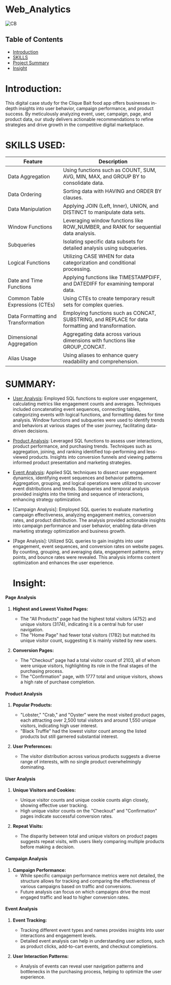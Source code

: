 # Web_Analytics

![CB](https://github.com/madhavyawale7/Web_Analytics/assets/159420665/1107fd73-44d3-48b3-b907-ec9fa623e0ee)

## Table of Contents

- [Introduction](#Introduction)
- [SKILLS](#SKILLS-USED)
- [Project Summary](#SUMMARY)
- [Insight](#Insight)

# Introduction:

This digital case study for the Clique Bait food app offers businesses in-depth insights into user behavior, campaign performance, and product success. By meticulously analyzing event, user, campaign, page, and product data, our study delivers actionable recommendations to refine strategies and drive growth in the competitive digital marketplace.

# SKILLS USED:

| Feature                            | Description                                                                      |
|------------------------------------|----------------------------------------------------------------------------------|
| Data Aggregation                   | Using functions such as COUNT, SUM, AVG, MIN, MAX, and GROUP BY to consolidate data. |
| Data Ordering                      | Sorting data with HAVING and ORDER BY clauses.                                   |
| Data Manipulation                  | Applying JOIN (Left, Inner), UNION, and DISTINCT to manipulate data sets. |
| Window Functions                   | Leveraging window functions like ROW_NUMBER, and RANK for sequential data analysis. |
| Subqueries                         | Isolating specific data subsets for detailed analysis using subqueries.          |
| Logical Functions                  | Utilizing CASE WHEN for data categorization and conditional processing.          |
| Date and Time Functions            | Applying functions like TIMESTAMPDIFF, and DATEDIFF for examining temporal data. |
| Common Table Expressions (CTEs)    | Using CTEs to create temporary result sets for complex queries.                  |
| Data Formatting and Transformation | Employing functions such as CONCAT, SUBSTRING, and REPLACE for data formatting and transformation. |
| Dimensional Aggregation            | Aggregating data across various dimensions with functions like GROUP_CONCAT.     |
| Alias Usage                        | Using aliases to enhance query readability and comprehension.              |




# SUMMARY:

+ [User Analysis](https://github.com/madhavyawale7/Web_Analytics/tree/main/User%20Analysis): Employed SQL functions to explore user engagement, calculating metrics like engagement counts and averages. Techniques included concatenating event sequences, connecting tables, categorizing events with logical functions, and formatting dates for time analysis. Window functions and subqueries were used to identify trends and behaviors at various stages of the user journey, facilitating data-driven decisions.

+ [Product Analysis](https://github.com/madhavyawale7/Web_Analytics/tree/main/Product%20Analysis): Leveraged SQL functions to assess user interactions, product performance, and purchasing trends. Techniques such as aggregation, joining, and ranking identified top-performing and less-viewed products. Insights into conversion funnels and viewing patterns informed product presentation and marketing strategies.

+ [Event Analysis](https://github.com/madhavyawale7/Web_Analytics/tree/main/Event%20Analysis): Applied SQL techniques to dissect user engagement dynamics, identifying event sequences and behavior patterns. Aggregation, grouping, and logical operations were utilized to uncover event distributions and trends. Subqueries and temporal analysis provided insights into the timing and sequence of interactions, enhancing strategy optimization.

+ [Campaign Analysis]: Employed SQL queries to evaluate marketing campaign effectiveness, analyzing engagement metrics, conversion rates, and product distribution. The analysis provided actionable insights into campaign performance and user behavior, enabling data-driven marketing strategy optimization and business growth.

+ [Page Analysis]: Utilized SQL queries to gain insights into user engagement, event sequences, and conversion rates on website pages. By counting, grouping, and averaging data, engagement patterns, entry points, and bounce rates were revealed. This analysis informs content optimization and enhances the user experience.

  # Insight:

#### Page Analysis
1. **Highest and Lowest Visited Pages:**
   - The "All Products" page had the highest total visitors (4752) and unique visitors (3174), indicating it is a central hub for user navigation.
   - The "Home Page" had fewer total visitors (1782) but matched its unique visitor count, suggesting it is mainly visited by new users.

2. **Conversion Pages:**
   - The "Checkout" page had a total visitor count of 2103, all of whom were unique visitors, highlighting its role in the final stages of the purchasing process.
   - The "Confirmation" page, with 1777 total and unique visitors, shows a high rate of purchase completion.

#### Product Analysis
1. **Popular Products:**
   - "Lobster," "Crab," and "Oyster" were the most visited product pages, each attracting over 2,500 total visitors and around 1,550 unique visitors, indicating high user interest.
   - "Black Truffle" had the lowest visitor count among the listed products but still garnered substantial interest.

2. **User Preferences:**
   - The visitor distribution across various products suggests a diverse range of interests, with no single product overwhelmingly dominating.

#### User Analysis
1. **Unique Visitors and Cookies:**
   - Unique visitor counts and unique cookie counts align closely, showing effective user tracking.
   - High unique visitor counts on the "Checkout" and "Confirmation" pages indicate successful conversion rates.

2. **Repeat Visits:**
   - The disparity between total and unique visitors on product pages suggests repeat visits, with users likely comparing multiple products before making a decision.

#### Campaign Analysis
1. **Campaign Performance:**
   - While specific campaign performance metrics were not detailed, the structure allows for tracking and comparing the effectiveness of various campaigns based on traffic and conversions.
   - Future analysis can focus on which campaigns drive the most engaged traffic and lead to higher conversion rates.

#### Event Analysis
1. **Event Tracking:**
   - Tracking different event types and names provides insights into user interactions and engagement levels.
   - Detailed event analysis can help in understanding user actions, such as product clicks, add-to-cart events, and checkout completions.

2. **User Interaction Patterns:**
   - Analysis of events can reveal user navigation patterns and bottlenecks in the purchasing process, helping to optimize the user experience.


